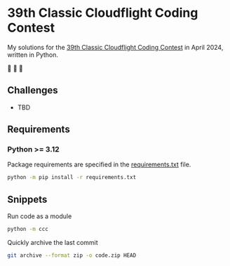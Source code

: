 # 39th Classic Cloudflight Coding Contest

My solutions for the [39th Classic Cloudflight Coding Contest](https://codingcontest.org/) in April 2024, written in Python.

:goat: :goat: :goat:

## Challenges

- TBD

## Requirements

### Python >= 3.12

Package requirements are specified in the [requirements.txt](requirements.txt) file.

```sh
python -m pip install -r requirements.txt
```

## Snippets

Run code as a module

```sh
python -m ccc
```

Quickly archive the last commit

```sh
git archive --format zip -o code.zip HEAD
```
